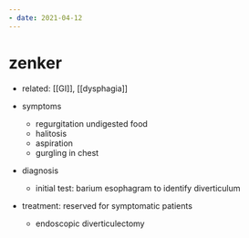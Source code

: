 ```yaml
---
- date: 2021-04-12
---
```


# zenker

- related: [[GI]], [[dysphagia]]

- symptoms
	- regurgitation undigested food
	- halitosis
	- aspiration
	- gurgling in chest

- diagnosis
	- initial test: barium esophagram to identify diverticulum

- treatment: reserved for symptomatic patients
	- endoscopic diverticulectomy
